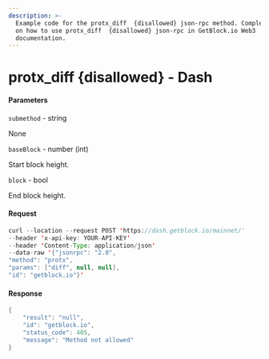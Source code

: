 ```yaml
---
description: >-
  Example code for the protx_diff  {disallowed} json-rpc method. Сomplete guide
  on how to use protx_diff  {disallowed} json-rpc in GetBlock.io Web3
  documentation.
---
```


# protx\_diff {disallowed} - Dash

#### Parameters

`submethod` - string

None

`baseBlock` - number (int)

Start block height.

`block` - bool

End block height.

#### Request

```java
curl --location --request POST 'https://dash.getblock.io/mainnet/' 
--header 'x-api-key: YOUR-API-KEY' 
--header 'Content-Type: application/json' 
--data-raw '{"jsonrpc": "2.0",
"method": "protx",
"params": ["diff", null, null],
"id": "getblock.io"}'
```

#### Response

```java
{
    "result": "null",
    "id": "getblock.io",
    "status_code": 405,
    "message": "Method not allowed"
}
```
